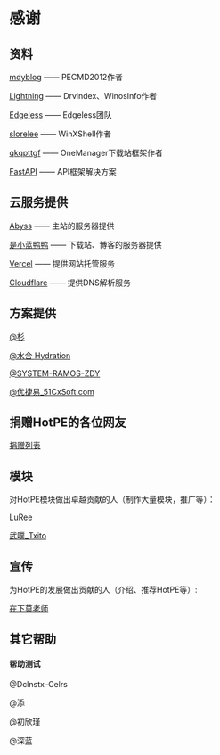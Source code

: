 # 感谢
## 资料
[mdyblog](http://bbs.wuyou.net/forum.php?mod=viewthread&tid=205402 "mdyblog") —— PECMD2012作者

[Lightning](http://bbs.c3.wuyou.net/home.php?mod=space&uid=757909)  —— Drvindex、WinosInfo作者

[Edgeless](https://github.com/EdgelessPE) —— Edgeless团队

[slorelee](https://github.com/slorelee) —— WinXShell作者

[qkqpttgf](https://github.com/qkqpttgf) —— OneManager下载站框架作者

[FastAPI](https://fastapi.tiangolo.com/zh/) —— API框架解决方案

## 云服务提供
[Abyss](https://www.rsnocsi.cn/ "Abyss") —— 主站的服务器提供

[是小蓝鸭鸭](https://space.bilibili.com/66954389 "22NinEฅ") —— 下载站、博客的服务器提供

[Vercel](https://vercel.com/) —— 提供网站托管服务

[Cloudflare](https://www.cloudflare.com/zh-cn/) —— 提供DNS解析服务

## 方案提供
[@杉](http://www.firpe.cn/)

[@水合 Hydration](https://github.com/hydrati)

[@SYSTEM-RAMOS-ZDY](https://space.bilibili.com/493998035)

[@优捷易_51CxSoft.com](https://www.51cxsoft.com/)

## 捐赠HotPE的各位网友
[捐赠列表](https://docs.hotpe.top/overview/donate.html)

## 模块

对HotPE模块做出卓越贡献的人（制作大量模块，推广等）：

[LuRee](https://space.bilibili.com/1362479852)

[武噗_Txito](https://www.bilibili.com/video/BV1Vi4y1f7UV)

## 宣传

为HotPE的发展做出贡献的人（介绍、推荐HotPE等）:

[在下莫老师](https://www.bilibili.com/video/BV1k5411176A)

## 其它帮助

#### 帮助测试
@Dclnstx–Celrs

@添

@初欣瑾

@深蓝
